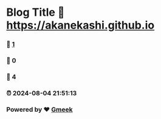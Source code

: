 # Blog Title :link: https://akanekashi.github.io 
### :page_facing_up: [1](https://akanekashi.github.io/tag.html) 
### :speech_balloon: 0 
### :hibiscus: 4 
### :alarm_clock: 2024-08-04 21:51:13 
### Powered by :heart: [Gmeek](https://github.com/Meekdai/Gmeek)
